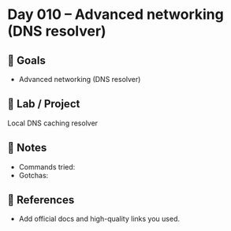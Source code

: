 # Day 010 – Advanced networking (DNS resolver)

## 🎯 Goals
- Advanced networking (DNS resolver)

## 🔧 Lab / Project
Local DNS caching resolver

## 📝 Notes
- Commands tried:
- Gotchas:

## 🔎 References
- Add official docs and high-quality links you used.
